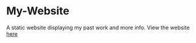 # My-Website
A static website displaying my past work and more info.
View the website [here](http://nimesh.s3-website.ap-south-1.amazonaws.com/)
